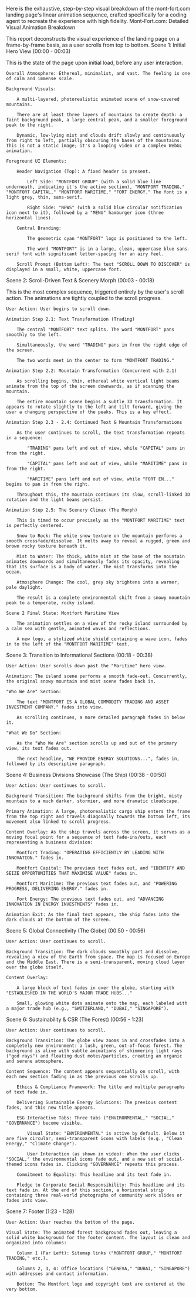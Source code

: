 Here is the exhaustive, step-by-step visual breakdown of the mont-fort.com landing page's linear animation sequence, crafted specifically for a coding agent to recreate the experience with high fidelity.
Mont-Fort.com: Detailed Visual Animation Breakdown

This report deconstructs the visual experience of the landing page on a frame-by-frame basis, as a user scrolls from top to bottom.
Scene 1: Initial Hero View (00:00 - 00:03)

This is the state of the page upon initial load, before any user interaction.

    Overall Atmosphere: Ethereal, minimalist, and vast. The feeling is one of calm and immense scale.

    Background Visuals:

        A multi-layered, photorealistic animated scene of snow-covered mountains.

        There are at least three layers of mountains to create depth: a faint background peak, a large central peak, and a smaller foreground peak to the right.

        Dynamic, low-lying mist and clouds drift slowly and continuously from right to left, partially obscuring the bases of the mountains. This is not a static image; it's a looping video or a complex WebGL animation.

    Foreground UI Elements:

        Header Navigation (Top): A fixed header is present.

            Left Side: "MONTFORT GROUP" (with a solid blue line underneath, indicating it's the active section), "MONTFORT TRADING," "MONTFORT CAPITAL," "MONTFORT MARITIME," "FORT ENERGY." The font is a light grey, thin, sans-serif.

            Right Side: "NEWS" (with a solid blue circular notification icon next to it), followed by a "MENU" hamburger icon (three horizontal lines).

        Central Branding:

            The geometric cyan "MONTFORT" logo is positioned to the left.

            The word "MONTFORT" is in a large, clean, uppercase blue sans-serif font with significant letter-spacing for an airy feel.

        Scroll Prompt (Bottom Left): The text "SCROLL DOWN TO DISCOVER" is displayed in a small, white, uppercase font.

Scene 2: Scroll-Driven Text & Scenery Morph (00:03 - 00:18)

This is the most complex sequence, triggered entirely by the user's scroll action. The animations are tightly coupled to the scroll progress.

    User Action: User begins to scroll down.

    Animation Step 2.1: Text Transformation (Trading)

        The central "MONTFORT" text splits. The word "MONTFORT" pans smoothly to the left.

        Simultaneously, the word "TRADING" pans in from the right edge of the screen.

        The two words meet in the center to form "MONTFORT TRADING."

    Animation Step 2.2: Mountain Transformation (Concurrent with 2.1)

        As scrolling begins, thin, ethereal white vertical light beams animate from the top of the screen downwards, as if scanning the mountain.

        The entire mountain scene begins a subtle 3D transformation. It appears to rotate slightly to the left and tilt forward, giving the user a changing perspective of the peaks. This is a key effect.

    Animation Step 2.3 - 2.4: Continued Text & Mountain Transformations

        As the user continues to scroll, the text transformation repeats in a sequence:

            "TRADING" pans left and out of view, while "CAPITAL" pans in from the right.

            "CAPITAL" pans left and out of view, while "MARITIME" pans in from the right.

            "MARITIME" pans left and out of view, while "FORT EN..." begins to pan in from the right.

        Throughout this, the mountain continues its slow, scroll-linked 3D rotation and the light beams persist.

    Animation Step 2.5: The Scenery Climax (The Morph)

        This is timed to occur precisely as the "MONTFORT MARITIME" text is perfectly centered.

        Snow to Rock: The white snow texture on the mountain performs a smooth crossfade/dissolve. It melts away to reveal a rugged, green and brown rocky texture beneath it.

        Mist to Water: The thick, white mist at the base of the mountain animates downwards and simultaneously fades its opacity, revealing that its surface is a body of water. The mist transforms into the ocean.

        Atmosphere Change: The cool, grey sky brightens into a warmer, pale daylight.

        The result is a complete environmental shift from a snowy mountain peak to a temperate, rocky island.

    Scene 2 Final State: Montfort Maritime View

        The animation settles on a view of the rocky island surrounded by a calm sea with gentle, animated waves and reflections.

        A new logo, a stylized white shield containing a wave icon, fades in to the left of the "MONTFORT MARITIME" text.

Scene 3: Transition to Informational Sections (00:18 - 00:38)

    User Action: User scrolls down past the "Maritime" hero view.

    Animation: The island scene performs a smooth fade-out. Concurrently, the original snowy mountain and mist scene fades back in.

    "Who We Are" Section:

        The text "MONTFORT IS A GLOBAL COMMODITY TRADING AND ASSET INVESTMENT COMPANY." fades into view.

        As scrolling continues, a more detailed paragraph fades in below it.

    "What We Do" Section:

        As the "Who We Are" section scrolls up and out of the primary view, its text fades out.

        The next headline, "WE PROVIDE ENERGY SOLUTIONS...", fades in, followed by its descriptive paragraph.

Scene 4: Business Divisions Showcase (The Ship) (00:38 - 00:50)

    User Action: User continues to scroll.

    Background Transition: The background shifts from the bright, misty mountain to a much darker, stormier, and more dramatic cloudscape.

    Primary Animation: A large, photorealistic cargo ship enters the frame from the top right and travels diagonally towards the bottom left, its movement also linked to scroll progress.

    Content Overlay: As the ship travels across the screen, it serves as a moving focal point for a sequence of text fade-ins/outs, each representing a business division:

        Montfort Trading: "OPERATING EFFICIENTLY BY LEADING WITH INNOVATION." fades in.

        Montfort Capital: The previous text fades out, and "IDENTIFY AND SEIZE OPPORTUNITIES THAT MAXIMISE VALUE" fades in.

        Montfort Maritime: The previous text fades out, and "POWERING PROGRESS, DELIVERING ENERGY." fades in.

        Fort Energy: The previous text fades out, and "ADVANCING INNOVATION IN ENERGY INVESTMENTS" fades in.

    Animation Exit: As the final text appears, the ship fades into the dark clouds at the bottom of the screen.

Scene 5: Global Connectivity (The Globe) (00:50 - 00:56)

    User Action: User continues to scroll.

    Background Transition: The dark clouds smoothly part and dissolve, revealing a view of the Earth from space. The map is focused on Europe and the Middle East. There is a semi-transparent, moving cloud layer over the globe itself.

    Content Overlay:

        A large block of text fades in over the globe, starting with "ESTABLISHED IN THE WORLD'S MAJOR TRADE HUBS..."

        Small, glowing white dots animate onto the map, each labeled with a major trade hub (e.g., "SWITZERLAND," "DUBAI," "SINGAPORE").

Scene 6: Sustainability & CSR (The Forest) (00:56 - 1:23)

    User Action: User continues to scroll.

    Background Transition: The globe view zooms in and crossfades into a completely new environment: a lush, green, out-of-focus forest. The background is alive with subtle animations of shimmering light rays ("god rays") and floating dust motes/particles, creating an organic and serene atmosphere.

    Content Sequence: The content appears sequentially on scroll, with each new section fading in as the previous one scrolls up.

        Ethics & Compliance Framework: The title and multiple paragraphs of text fade in.

        Delivering Sustainable Energy Solutions: The previous content fades, and this new title appears.

        ESG Interactive Tabs: Three tabs ("ENVIRONMENTAL," "SOCIAL," "GOVERNANCE") become visible.

            Visual State: "ENVIRONMENTAL" is active by default. Below it are five circular, semi-transparent icons with labels (e.g., "Clean Energy," "Climate Change").

            User Interaction (as shown in video): When the user clicks "SOCIAL," the environmental icons fade out, and a new set of social-themed icons fades in. Clicking "GOVERNANCE" repeats this process.

        Commitment to Equality: This headline and its text fade in.

        Pledge to Corporate Social Responsibility: This headline and its text fade in. At the end of this section, a horizontal strip containing three real-world photographs of community work slides or fades into view.

Scene 7: Footer (1:23 - 1:28)

    User Action: User reaches the bottom of the page.

    Visual State: The animated forest background fades out, leaving a solid white background for the footer content. The layout is clean and organized into columns:

        Column 1 (Far Left): Sitemap links ("MONTFORT GROUP," "MONTFORT TRADING," etc.).

        Columns 2, 3, 4: Office locations ("GENEVA," "DUBAI," "SINGAPORE") with addresses and contact information.

        Bottom: The Montfort logo and copyright text are centered at the very bottom.